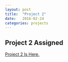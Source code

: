 ```yaml
---
layout: post
title:  "Project 2"
date:   2016-02-24
categories: projects
---
```


Project 2 Assigned
---
[Project 2 Is Here.](https://docs.google.com/document/d/1a-XvGo3RrApTL9ONH6Mk9LThbGhGg90YZ-TK2pq_Er8/edit?usp=sharing)

